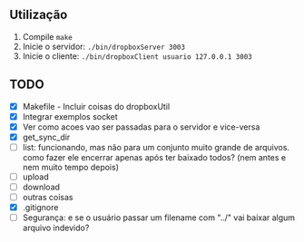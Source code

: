 ## Utilização
1. Compile ```make```
2. Inicie o servidor: ```./bin/dropboxServer 3003```
3. Inicie o cliente: ```./bin/dropboxClient usuario 127.0.0.1 3003```

## TODO
- [x] Makefile - Incluir coisas do dropboxUtil
- [x] Integrar exemplos socket
- [x] Ver como acoes vao ser passadas para o servidor e vice-versa
- [x] get_sync_dir
- [ ] list: funcionando, mas não para um conjunto muito grande de arquivos. como fazer ele encerrar apenas após ter baixado todos? (nem antes e nem muito tempo depois)
- [ ] upload
- [ ] download
- [ ] outras coisas
- [x] .gitignore
- [ ] Segurança: e se o usuário passar um filename com "../" vai baixar algum arquivo indevido?
